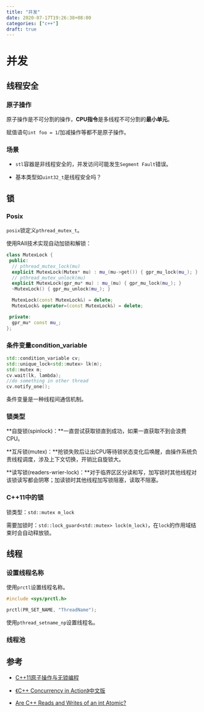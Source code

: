 ```yaml
---
title: "并发"
date: 2020-07-17T19:26:38+08:00
categories: ["c++"]
draft: true
---
```


# 并发

## 线程安全

### 原子操作

原子操作是不可分割的操作，**CPU指令**是多线程不可分割的**最小单元**。

赋值语句`int foo = 1`/加减操作等都不是原子操作。

### 场景

- `stl`容器是非线程安全的，并发访问可能发生`Segment Fault`错误。

- 基本类型如`uint32_t`是线程安全吗？

## 锁

### Posix

`posix`锁定义`pthread_mutex_t`。

使用RAII技术实现自动加锁和解锁：

```c++
class MutexLock {
 public:
  // pthread_mutex_lock(mu)
  explicit MutexLock(Mutex* mu) : mu_(mu->get()) { gpr_mu_lock(mu_); }
  // pthread_mutex_unlock(mu)
  explicit MutexLock(gpr_mu* mu) : mu_(mu) { gpr_mu_lock(mu_); }
  ~MutexLock() { gpr_mu_unlock(mu_); }

  MutexLock(const MutexLock&) = delete;
  MutexLock& operator=(const MutexLock&) = delete;

 private:
  gpr_mu* const mu_;
};
```

### 条件变量condition_variable

```c++
std::condition_variable cv;
std::unique_lock<std::mutex> lk(m);
std::mutex m;
cv.wait(lk, lambda);
//do something in other thread
cv.notify_one();
```

条件变量是一种线程间通信机制。

### 锁类型

**自旋锁(spinlock)：**一直尝试获取锁直到成功，如果一直获取不到会浪费CPU。

**互斥锁(mutex)：**抢锁失败后让出CPU等待锁状态变化后唤醒，由操作系统负责线程调度，涉及上下文切换，开销比自旋锁大。

**读写锁(readers-wrier-lock)：**对于临界区区分读和写，加写锁时其他线程对该锁读写都会阴寒；加读锁时其他线程加写锁阻塞，读取不阻塞。

### C++11中的锁

锁类型：`std::mutex m_lock`

需要加锁时：`std::lock_guard<std::mutex> lock(m_lock)`，在`lock`的作用域结束时会自动释放锁。

## 线程

### 设置线程名称

使用`prctl`设置线程名称。

```c++
#include <sys/prctl.h>

prctl(PR_SET_NAME, "ThreadName");
```

使用`pthread_setname_np`设置线程名。

### 线程池

## 参考

- [C++11原子操作与无锁编程](https://zhuanlan.zhihu.com/p/24983412)

- [《C++ Concurrency in Action》中文版](https://wiki.jikexueyuan.com/project/cplusplus-concurrency-action/content/about_this_book/about_this_book-chinese.html)

- [Are C++ Reads and Writes of an int Atomic?](https://stackoverflow.com/questions/54188/are-c-reads-and-writes-of-an-int-atomic)
